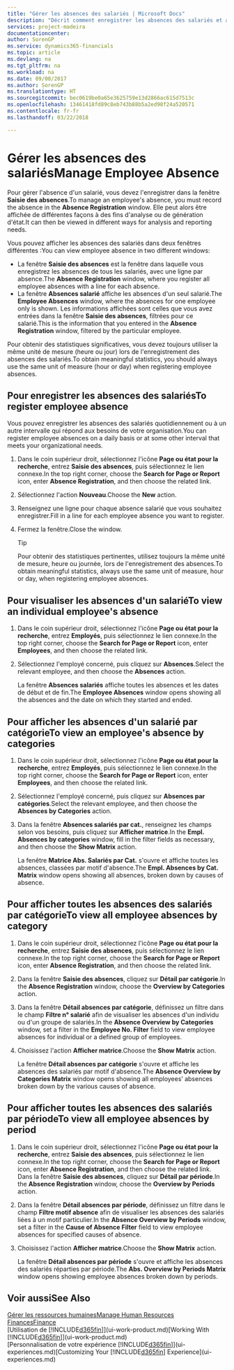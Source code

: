 ```yaml
---
title: "Gérer les absences des salariés | Microsoft Docs"
description: "Décrit comment enregistrer les absences des salariés et analyser les statistiques d'indisponibilité."
services: project-madeira
documentationcenter: 
author: SorenGP
ms.service: dynamics365-financials
ms.topic: article
ms.devlang: na
ms.tgt_pltfrm: na
ms.workload: na
ms.date: 09/08/2017
ms.author: SorenGP
ms.translationtype: HT
ms.sourcegitcommit: bec0619be0a65e3625759e13d2866ac615d7513c
ms.openlocfilehash: 13461418fd89c8eb743b88b5a2ed98f24a520571
ms.contentlocale: fr-fr
ms.lasthandoff: 03/22/2018

---
```

# <a name="manage-employee-absence"></a><span data-ttu-id="5e563-103">Gérer les absences des salariés</span><span class="sxs-lookup"><span data-stu-id="5e563-103">Manage Employee Absence</span></span>
<span data-ttu-id="5e563-104">Pour gérer l'absence d'un salarié, vous devez l'enregistrer dans la fenêtre **Saisie des absences**.</span><span class="sxs-lookup"><span data-stu-id="5e563-104">To manage an employee's absence, you must record the absence in the **Absence Registration** window.</span></span> <span data-ttu-id="5e563-105">Elle peut alors être affichée de différentes façons à des fins d'analyse ou de génération d'état.</span><span class="sxs-lookup"><span data-stu-id="5e563-105">It can then be viewed in different ways for analysis and reporting needs.</span></span>

<span data-ttu-id="5e563-106">Vous pouvez afficher les absences des salariés dans deux fenêtres différentes :</span><span class="sxs-lookup"><span data-stu-id="5e563-106">You can view employee absence in two different windows:</span></span>

* <span data-ttu-id="5e563-107">La fenêtre **Saisie des absences** est la fenêtre dans laquelle vous enregistrez les absences de tous les salariés, avec une ligne par absence.</span><span class="sxs-lookup"><span data-stu-id="5e563-107">The **Absence Registration** window, where you register all employee absences with a line for each absence.</span></span>
* <span data-ttu-id="5e563-108">La fenêtre **Absences salarié** affiche les absences d'un seul salarié.</span><span class="sxs-lookup"><span data-stu-id="5e563-108">The **Employee Absences** window, where the absences for one employee only is shown.</span></span> <span data-ttu-id="5e563-109">Les informations affichées sont celles que vous avez entrées dans la fenêtre **Saisie des absences**, filtrées pour ce salarié.</span><span class="sxs-lookup"><span data-stu-id="5e563-109">This is the information that you entered in the **Absence Registration** window, filtered by the particular employee.</span></span>

<span data-ttu-id="5e563-110">Pour obtenir des statistiques significatives, vous devez toujours utiliser la même unité de mesure (heure ou jour) lors de l'enregistrement des absences des salariés.</span><span class="sxs-lookup"><span data-stu-id="5e563-110">To obtain meaningful statistics, you should always use the same unit of measure (hour or day) when registering employee absences.</span></span>

## <a name="to-register-employee-absence"></a><span data-ttu-id="5e563-111">Pour enregistrer les absences des salariés</span><span class="sxs-lookup"><span data-stu-id="5e563-111">To register employee absence</span></span>
<span data-ttu-id="5e563-112">Vous pouvez enregistrer les absences des salariés quotidiennement ou à un autre intervalle qui répond aux besoins de votre organisation.</span><span class="sxs-lookup"><span data-stu-id="5e563-112">You can register employee absences on a daily basis or at some other interval that meets your organizational needs.</span></span>

1. <span data-ttu-id="5e563-113">Dans le coin supérieur droit, sélectionnez l'icône **Page ou état pour la recherche**, entrez **Saisie des absences**, puis sélectionnez le lien connexe.</span><span class="sxs-lookup"><span data-stu-id="5e563-113">In the top right corner, choose the **Search for Page or Report** icon, enter **Absence Registration**, and then choose the related link.</span></span>
2. <span data-ttu-id="5e563-114">Sélectionnez l'action **Nouveau**.</span><span class="sxs-lookup"><span data-stu-id="5e563-114">Choose the **New** action.</span></span>
3. <span data-ttu-id="5e563-115">Renseignez une ligne pour chaque absence salarié que vous souhaitez enregistrer.</span><span class="sxs-lookup"><span data-stu-id="5e563-115">Fill in a line for each employee absence you want to register.</span></span>
4. <span data-ttu-id="5e563-116">Fermez la fenêtre.</span><span class="sxs-lookup"><span data-stu-id="5e563-116">Close the window.</span></span>

    > [!Tip]
    > <span data-ttu-id="5e563-117">Pour obtenir des statistiques pertinentes, utilisez toujours la même unité de mesure, heure ou journée, lors de l'enregistrement des absences.</span><span class="sxs-lookup"><span data-stu-id="5e563-117">To obtain meaningful statistics, always use the same unit of measure, hour or day, when registering employee absences.</span></span>

## <a name="to-view-an-individual-employees-absence"></a><span data-ttu-id="5e563-118">Pour visualiser les absences d'un salarié</span><span class="sxs-lookup"><span data-stu-id="5e563-118">To view an individual employee's absence</span></span>
1. <span data-ttu-id="5e563-119">Dans le coin supérieur droit, sélectionnez l'icône **Page ou état pour la recherche**, entrez **Employés**, puis sélectionnez le lien connexe.</span><span class="sxs-lookup"><span data-stu-id="5e563-119">In the top right corner, choose the **Search for Page or Report** icon, enter **Employees**, and then choose the related link.</span></span>
2. <span data-ttu-id="5e563-120">Sélectionnez l'employé concerné, puis cliquez sur **Absences**.</span><span class="sxs-lookup"><span data-stu-id="5e563-120">Select the relevant employee, and then choose the **Absences** action.</span></span>

    <span data-ttu-id="5e563-121">La fenêtre **Absences salariés** affiche toutes les absences et les dates de début et de fin.</span><span class="sxs-lookup"><span data-stu-id="5e563-121">The **Employee Absences** window opens showing all the absences and the date on which they started and ended.</span></span>

## <a name="to-view-an-employees-absence-by-categories"></a><span data-ttu-id="5e563-122">Pour afficher les absences d'un salarié par catégorie</span><span class="sxs-lookup"><span data-stu-id="5e563-122">To view an employee's absence by categories</span></span>
1. <span data-ttu-id="5e563-123">Dans le coin supérieur droit, sélectionnez l'icône **Page ou état pour la recherche**, entrez **Employés**, puis sélectionnez le lien connexe.</span><span class="sxs-lookup"><span data-stu-id="5e563-123">In the top right corner, choose the **Search for Page or Report** icon, enter **Employees**, and then choose the related link.</span></span>
2. <span data-ttu-id="5e563-124">Sélectionnez l'employé concerné, puis cliquez sur **Absences par catégories**.</span><span class="sxs-lookup"><span data-stu-id="5e563-124">Select the relevant employee, and then choose the **Absences by Categories** action.</span></span>
3. <span data-ttu-id="5e563-125">Dans la fenêtre **Absences salariés par cat.**, renseignez les champs selon vos besoins, puis cliquez sur **Afficher matrice**.</span><span class="sxs-lookup"><span data-stu-id="5e563-125">In the **Empl. Absences by categories** window, fill in the filter fields as necessary, and then choose the **Show Matrix** action.</span></span>

    <span data-ttu-id="5e563-126">La fenêtre **Matrice Abs. Salariés par Cat.** s'ouvre et affiche toutes les absences, classées par motif d'absence.</span><span class="sxs-lookup"><span data-stu-id="5e563-126">The **Empl. Absences by Cat. Matrix** window opens showing all absences, broken down by causes of absence.</span></span>

## <a name="to-view-all-employee-absences-by-category"></a><span data-ttu-id="5e563-127">Pour afficher toutes les absences des salariés par catégorie</span><span class="sxs-lookup"><span data-stu-id="5e563-127">To view all employee absences by category</span></span>
1. <span data-ttu-id="5e563-128">Dans le coin supérieur droit, sélectionnez l'icône **Page ou état pour la recherche**, entrez **Saisie des absences**, puis sélectionnez le lien connexe.</span><span class="sxs-lookup"><span data-stu-id="5e563-128">In the top right corner, choose the **Search for Page or Report** icon, enter **Absence Registration**, and then choose the related link.</span></span>
2. <span data-ttu-id="5e563-129">Dans la fenêtre **Saisie des absences**, cliquez sur **Détail par catégorie**.</span><span class="sxs-lookup"><span data-stu-id="5e563-129">In the **Absence Registration** window, choose the **Overview by Categories** action.</span></span>
3. <span data-ttu-id="5e563-130">Dans la fenêtre **Détail absences par catégorie**, définissez un filtre dans le champ **Filtre n° salarié** afin de visualiser les absences d'un individu ou d'un groupe de salariés.</span><span class="sxs-lookup"><span data-stu-id="5e563-130">In the **Absence Overview by Categories** window, set a filter in the **Employee No. Filter** field to view employee absences for individual or a defined group of employees.</span></span>
4. <span data-ttu-id="5e563-131">Choisissez l'action **Afficher matrice**.</span><span class="sxs-lookup"><span data-stu-id="5e563-131">Choose the **Show Matrix** action.</span></span>

    <span data-ttu-id="5e563-132">La fenêtre **Détail absences par catégorie** s'ouvre et affiche les absences des salariés par motif d'absence.</span><span class="sxs-lookup"><span data-stu-id="5e563-132">The **Absence Overview by Categories Matrix** window opens showing all employees’ absences broken down by the various causes of absence.</span></span>

## <a name="to-view-all-employee-absences-by-period"></a><span data-ttu-id="5e563-133">Pour afficher toutes les absences des salariés par période</span><span class="sxs-lookup"><span data-stu-id="5e563-133">To view all employee absences by period</span></span>
1. <span data-ttu-id="5e563-134">Dans le coin supérieur droit, sélectionnez l'icône **Page ou état pour la recherche**, entrez **Saisie des absences**, puis sélectionnez le lien connexe.</span><span class="sxs-lookup"><span data-stu-id="5e563-134">In the top right corner, choose the **Search for Page or Report** icon, enter **Absence Registration**, and then choose the related link.</span></span>
   <span data-ttu-id="5e563-135">Dans la fenêtre **Saisie des absences**, cliquez sur **Détail par période**.</span><span class="sxs-lookup"><span data-stu-id="5e563-135">In the **Absence Registration** window, choose the **Overview by Periods** action.</span></span>
2. <span data-ttu-id="5e563-136">Dans la fenêtre **Détail absences par période**, définissez un filtre dans le champ **Filtre motif absence** afin de visualiser les absences des salariés liées à un motif particulier.</span><span class="sxs-lookup"><span data-stu-id="5e563-136">In the **Absence Overview by Periods** window, set a filter in the **Cause of Absence Filter** field to view employee absences for specified causes of absence.</span></span>
3. <span data-ttu-id="5e563-137">Choisissez l'action **Afficher matrice**.</span><span class="sxs-lookup"><span data-stu-id="5e563-137">Choose the **Show Matrix** action.</span></span>

    <span data-ttu-id="5e563-138">La fenêtre **Détail absences par période** s'ouvre et affiche les absences des salariés réparties par période.</span><span class="sxs-lookup"><span data-stu-id="5e563-138">The **Abs. Overview by Periods Matrix** window opens showing employee absences broken down by periods.</span></span>

## <a name="see-also"></a><span data-ttu-id="5e563-139">Voir aussi</span><span class="sxs-lookup"><span data-stu-id="5e563-139">See Also</span></span>
[<span data-ttu-id="5e563-140">Gérer les ressources humaines</span><span class="sxs-lookup"><span data-stu-id="5e563-140">Manage Human Resources</span></span>](hr-manage-human-resources.md)  
[<span data-ttu-id="5e563-141">Finances</span><span class="sxs-lookup"><span data-stu-id="5e563-141">Finance</span></span>](finance.md)  
<span data-ttu-id="5e563-142">[Utilisation de [!INCLUDE[d365fin](includes/d365fin_md.md)]](ui-work-product.md)</span><span class="sxs-lookup"><span data-stu-id="5e563-142">[Working With [!INCLUDE[d365fin](includes/d365fin_md.md)]](ui-work-product.md)</span></span>  
<span data-ttu-id="5e563-143">[Personnalisation de votre expérience [!INCLUDE[d365fin](includes/d365fin_md.md)]](ui-experiences.md)</span><span class="sxs-lookup"><span data-stu-id="5e563-143">[Customizing Your [!INCLUDE[d365fin](includes/d365fin_md.md)] Experience](ui-experiences.md)</span></span>

